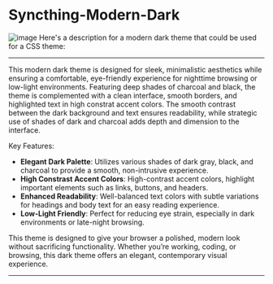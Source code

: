 # Syncthing-Modern-Dark
![image](https://github.com/user-attachments/assets/2fe750cc-ce42-49db-bf3c-5fe85415dea2)
Here's a description for a modern dark theme that could be used for a CSS theme:

---

This modern dark theme is designed for sleek, minimalistic aesthetics while ensuring a comfortable, eye-friendly experience for nighttime browsing or low-light environments. Featuring deep shades of charcoal and black, the theme is complemented with a clean interface, smooth borders, and highlighted text in high constrat accent colors. The smooth contrast between the dark background and text ensures readability, while strategic use of shades of dark and charcoal adds depth and dimension to the interface.

Key Features:
- **Elegant Dark Palette**: Utilizes various shades of dark gray, black, and charcoal to provide a smooth, non-intrusive experience.
- **High Constrast Accent Colors**: High-contrast accent colors, highlight important elements such as links, buttons, and headers.
- **Enhanced Readability**: Well-balanced text colors with subtle variations for headings and body text for an easy reading experience.
- **Low-Light Friendly**: Perfect for reducing eye strain, especially in dark environments or late-night browsing.

This theme is designed to give your browser a polished, modern look without sacrificing functionality. Whether you’re working, coding, or browsing, this dark theme offers an elegant, contemporary visual experience. 

---
